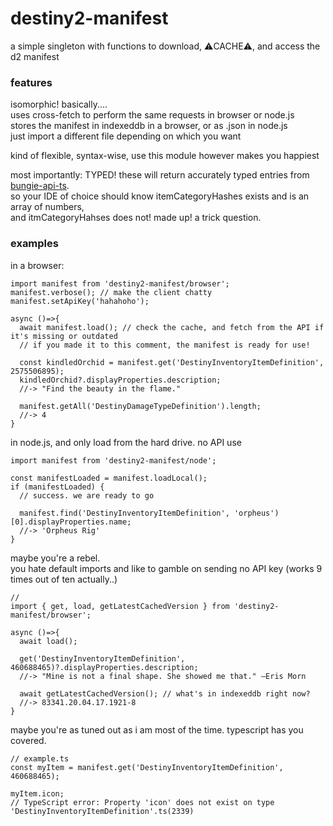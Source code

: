 # destiny2-manifest

a simple singleton with functions to download, ⚠️CACHE⚠️, and access the d2 manifest

### features
isomorphic! basically....  
uses cross-fetch to perform the same requests in browser or node.js  
stores the manifest in indexeddb in a browser, or as .json in node.js  
just import a different file depending on which you want  

kind of flexible, syntax-wise, use this module however makes you happiest

most importantly: TYPED! these will return accurately typed entries from [bungie-api-ts](https://github.com/DestinyItemManager/bungie-api-ts).  
so your IDE of choice should know itemCategoryHashes exists and is an array of numbers,  
and itmCategoryHahses does not! made up! a trick question.


### examples
in a browser:
```node
import manifest from 'destiny2-manifest/browser';
manifest.verbose(); // make the client chatty
manifest.setApiKey('hahahoho');

async ()=>{
  await manifest.load(); // check the cache, and fetch from the API if it's missing or outdated
  // if you made it to this comment, the manifest is ready for use!
  
  const kindledOrchid = manifest.get('DestinyInventoryItemDefinition', 2575506895);
  kindledOrchid?.displayProperties.description;
  //-> "Find the beauty in the flame."
  
  manifest.getAll('DestinyDamageTypeDefinition').length;
  //-> 4
}
```

in node.js, and only load from the hard drive. no API use
```node
import manifest from 'destiny2-manifest/node';

const manifestLoaded = manifest.loadLocal();
if (manifestLoaded) {
  // success. we are ready to go

  manifest.find('DestinyInventoryItemDefinition', 'orpheus')[0].displayProperties.name;
  //-> 'Orpheus Rig'
}
```

maybe you're a rebel.   
you hate default imports and like to gamble on sending no API key (works 9 times out of ten actually..)
```node
// 
import { get, load, getLatestCachedVersion } from 'destiny2-manifest/browser';

async ()=>{
  await load();
  
  get('DestinyInventoryItemDefinition', 460688465)?.displayProperties.description;
  //-> "Mine is not a final shape. She showed me that." –Eris Morn
  
  await getLatestCachedVersion(); // what's in indexeddb right now?
  //-> 83341.20.04.17.1921-8
}
```

maybe you're as tuned out as i am most of the time. typescript has you covered.
```node
// example.ts
const myItem = manifest.get('DestinyInventoryItemDefinition', 460688465);

myItem.icon;
// TypeScript error: Property 'icon' does not exist on type 'DestinyInventoryItemDefinition'.ts(2339)
```

